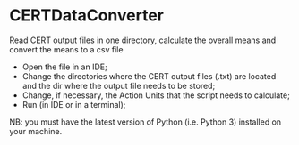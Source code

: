 # CERTDataConverter
Read CERT output files in one directory, calculate the overall means and convert the means to a csv file

- Open the file in an IDE;
- Change the directories where the CERT output files (.txt) are located and the dir where the output file needs to be stored;
- Change, if necessary, the Action Units that the script needs to calculate;
- Run (in IDE or in a terminal);

NB: you must have the latest version of Python (i.e. Python 3) installed on your machine.
